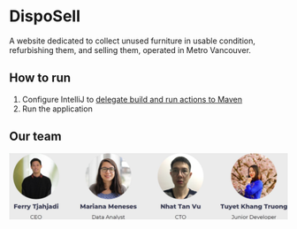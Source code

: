 # DispoSell
A website dedicated to collect unused furniture in usable condition, refurbishing them, and selling them, operated in Metro Vancouver.
## How to run
1. Configure IntelliJ to [delegate build and run actions to Maven](https://www.jetbrains.com/help/idea/delegate-build-and-run-actions-to-maven.html#delegate_to_maven)
2. Run the application
## Our team
![Our Team](screenshots/our_team.jpg)
